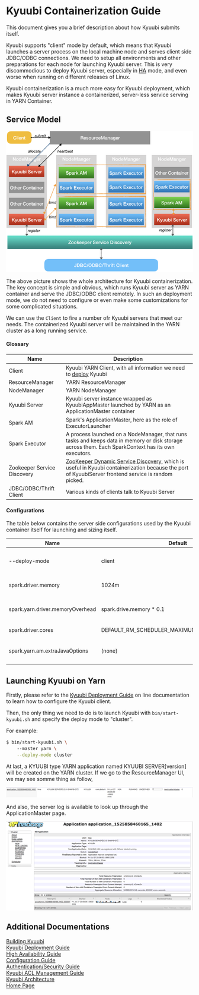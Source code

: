# Kyuubi Containerization Guide

This document gives you a brief description about how Kyuubi submits itself.

Kyuubi supports "client" mode by default, which means that Kyuubi launches a server process on the local machine node and serves
client side JDBC/ODBC connections. We need to setup all environments and other preparations for each node for launching Kyuubi
server. This is very discommodious to deploy Kyuubi server, especially in [HA](https://yaooqinn.github.io/kyuubi/docs/high_availability_guide.html) mode, and even worse when running on different
releases of Linux.

Kyuubi containerization is a much more easy for Kyuubi deployment, which makes Kyuubi server instance a containerized, server-less
service serving in YARN Container.

<h2 id="1">Service Model</h2>
 
![](../imgs/containerization.png)

The above picture shows the whole architecture for Kyuubi containerization. The key concept is simple and obvious, which runs Kyuubi server as YARN container and serve the JDBC/ODBC client remotely. In such an deployment mode, we do not need to configure or even make some customizations for some complicated situations.

We can use the `Client` to fire a number ofr Kyuubi servers that meet our needs. The containerized Kyuubi server will be maintained in the YARN cluster as a long running service.

<h4 id="1.1">Glossary</h4>

Name|Description
---|---
Client| Kyuubi YARN Client, with all information we need to [deploy](https://yaooqinn.github.io/kyuubi/docs/deploy.html) Kyuubi
ResourceManager | YARN ResourceManager
NodeManager | YARN NodeManager
Kyuubi Server | Kyuubi server instance wrapped as KyuubiAppMaster launched by YARN as an ApplicationMaster container
Spark AM | Spark's ApplicationMaster, here as the role of ExecutorLauncher
Spark Executor | A process launched on a NodeManager, that runs tasks and keeps data in memory or disk storage across them. Each SparkContext has its own executors.
Zookeeper Service Discovery | [ZooKeeper Dynamic Service Discovery](https://yaooqinn.github.io/kyuubi/docs/architecture.html#1.4), which is useful in Kyuubi containerization because the port of KyuubiServer frontend service is random picked.
JDBC/ODBC/Thrift Client | Various kinds of clients talk to Kyuubi Server

<h4 id="1.2">Configurations</h4>

The table below contains the server side configurations used by the Kyuubi container itself for launching and sizing itself. 

Name|Default|Description
---|---|---
--deploy-mode | client | when "cluster" is set, Kyuubi containerization will be enabled
spark.driver.memory| 1024m | Kyuubi server container heap size
spark.yarn.driver.memoryOverhead| spark.drive.memory * 0.1 | Overhead memory for Kyuubi server container
spark.driver.cores| DEFAULT_RM_SCHEDULER_MAXIMUM_ALLOCATION_VCORES| Kyuubi server container cores
spark.yarn.am.extraJavaOptions| (none) | Extra jvm options for Kyuubi container

<h2 id="2">Launching Kyuubi on Yarn</h2>

Firstly, please refer to the [Kyuubi Deployment Guide](https://yaooqinn.github.io/kyuubi/docs/deploy.html) on line documentation to learn how to configure the Kyuubi client.

Then, the only thing we need to do is to launch Kyuubi with  `bin/start-kyuubi.sh` and specify the deploy mode to "cluster".

For example:

```bash
$ bin/start-kyuubi.sh \ 
    --master yarn \
    --deploy-mode cluster
```

At last, a KYUUBI type YARN application named KYUUBI SERVER[version] will be created on the YARN cluster. If we go to the ResourceManager UI, we may see somme thing as follow, 

![](../imgs/kyuubi_server_on_yarn.png)

And also, the server log is available to look up through the ApplicationMaster page.

![](../imgs/kyuubi_server_on_yarn_log.png)

## Additional Documentations
[Building Kyuubi](https://yaooqinn.github.io/kyuubi/docs/building.html)  
[Kyuubi Deployment Guide](https://yaooqinn.github.io/kyuubi/docs/deploy.html)  
[High Availability Guide](https://yaooqinn.github.io/kyuubi/docs/high_availability_guide.html)  
[Configuration Guide](https://yaooqinn.github.io/kyuubi/docs/configurations.html)  
[Authentication/Security Guide](https://yaooqinn.github.io/kyuubi/docs/authentication.html)  
[Kyuubi ACL Management Guide](https://yaooqinn.github.io/kyuubi/docs/authorization.html)  
[Kyuubi Architecture](https://yaooqinn.github.io/kyuubi/docs/architecture.html)  
[Home Page](https://yaooqinn.github.io/kyuubi/)

